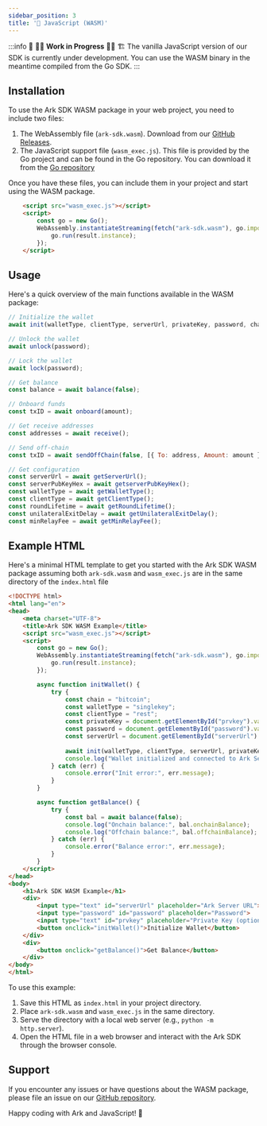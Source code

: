 ```yaml
---
sidebar_position: 3
title: '📜 JavaScript (WASM)'
---
```


:::info
🚧 👷‍♀️ **Work in Progress** 👷‍♂️ 🏗️ The vanilla JavaScript version of our SDK is currently under development. You can use the WASM binary in the meantime compiled from the Go SDK. 
:::

## Installation

To use the Ark SDK WASM package in your web project, you need to include two files:

1. The WebAssembly file (`ark-sdk.wasm`). Download from our [GitHub Releases](https://github.com/ark-network/ark/releases).
2. The JavaScript support file (`wasm_exec.js`). This file is provided by the Go project and can be found in the Go repository. You can download it from the [Go repository](https://github.com/golang/go/blob/master/lib/wasm/wasm_exec.js)

Once you have these files, you can include them in your project and start using the WASM package.

```html
    <script src="wasm_exec.js"></script>
    <script>
        const go = new Go();
        WebAssembly.instantiateStreaming(fetch("ark-sdk.wasm"), go.importObject).then((result) => {
            go.run(result.instance);
        });
    </script>
```

## Usage

Here's a quick overview of the main functions available in the WASM package:

```javascript
// Initialize the wallet
await init(walletType, clientType, serverUrl, privateKey, password, chain);

// Unlock the wallet
await unlock(password);

// Lock the wallet
await lock(password);

// Get balance
const balance = await balance(false);

// Onboard funds
const txID = await onboard(amount);

// Get receive addresses
const addresses = await receive();

// Send off-chain
const txID = await sendOffChain(false, [{ To: address, Amount: amount }]);

// Get configuration
const serverUrl = await getServerUrl();
const serverPubKeyHex = await getserverPubKeyHex();
const walletType = await getWalletType();
const clientType = await getClientType();
const roundLifetime = await getRoundLifetime();
const unilateralExitDelay = await getUnilateralExitDelay();
const minRelayFee = await getMinRelayFee();
```

## Example HTML

Here's a minimal HTML template to get you started with the Ark SDK WASM package assuming both `ark-sdk.wasm` and `wasm_exec.js` are in the same directory of the `index.html` file

```html
<!DOCTYPE html>
<html lang="en">
<head>
    <meta charset="UTF-8">
    <title>Ark SDK WASM Example</title>
    <script src="wasm_exec.js"></script>
    <script>
        const go = new Go();
        WebAssembly.instantiateStreaming(fetch("ark-sdk.wasm"), go.importObject).then((result) => {
            go.run(result.instance);
        });

        async function initWallet() {
            try {
                const chain = "bitcoin";
                const walletType = "singlekey";
                const clientType = "rest";
                const privateKey = document.getElementById("prvkey").value;
                const password = document.getElementById("password").value;
                const serverUrl = document.getElementById("serverUrl").value;
                
                await init(walletType, clientType, serverUrl, privateKey, password, chain);
                console.log("Wallet initialized and connected to Ark Server");
            } catch (err) {
                console.error("Init error:", err.message);
            }
        }

        async function getBalance() {
            try {
                const bal = await balance(false);
                console.log("Onchain balance:", bal.onchainBalance);
                console.log("Offchain balance:", bal.offchainBalance);
            } catch (err) {
                console.error("Balance error:", err.message);
            }
        }
    </script>
</head>
<body>
    <h1>Ark SDK WASM Example</h1>
    <div>
        <input type="text" id="serverUrl" placeholder="Ark Server URL">
        <input type="password" id="password" placeholder="Password">
        <input type="text" id="prvkey" placeholder="Private Key (optional)">
        <button onclick="initWallet()">Initialize Wallet</button>
    </div>
    <div>
        <button onclick="getBalance()">Get Balance</button>
    </div>
</body>
</html>
```

To use this example:

1. Save this HTML as `index.html` in your project directory.
2. Place `ark-sdk.wasm` and `wasm_exec.js` in the same directory.
3. Serve the directory with a local web server (e.g., `python -m http.server`).
4. Open the HTML file in a web browser and interact with the Ark SDK through the browser console.

## Support

If you encounter any issues or have questions about the WASM package, please file an issue on our [GitHub repository](https://github.com/ark-network/ark/issues).

Happy coding with Ark and JavaScript! 🚀
